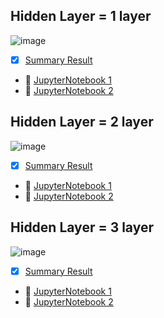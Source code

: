 ## Hidden Layer = 1 layer
![image](https://user-images.githubusercontent.com/87576892/152379787-7ce6fbf1-b949-47ee-bbb7-83988339670a.png)
- [x] [Summary Result](./Hidden_Layer_1_layer.md) 
- :notebook: [JupyterNotebook 1](./code/)
- :notebook: [JupyterNotebook 2](./code/)


## Hidden Layer = 2 layer
![image](https://user-images.githubusercontent.com/87576892/152379671-55cdcf11-123f-47cf-a374-8226c991750b.png)
- [x] [Summary Result](./Hidden_Layer_2_layer.md) 
- :notebook: [JupyterNotebook 1](./code/6310422024_2layer_1_28node.ipynb)
- :notebook: [JupyterNotebook 2](./code/6310422053_2layer_56node_and_traditional_ML)


## Hidden Layer = 3 layer
![image](https://user-images.githubusercontent.com/87576892/152387438-9963e2e7-0076-418d-bb9a-a691e0e61b10.png)
- [x] [Summary Result](./Hidden_Layer_3_layer.md) 
- :notebook: [JupyterNotebook 1](./code/6310422009_3layer_1_28node.ipynb)
- :notebook: [JupyterNotebook 2](./code/6310422055_3layer_56node.ipynb)
